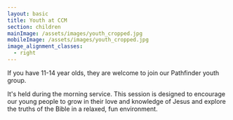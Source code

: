 ```yaml
---
layout: basic
title: Youth at CCM
section: children
mainImage: /assets/images/youth_cropped.jpg
mobileImage: /assets/images/youth_cropped.jpg
image_alignment_classes:
  - right
---
```

If you have 11-14 year olds, they are welcome to join our Pathfinder youth group.

It's held during the morning service. This session is designed to encourage our young people to grow in their love and knowledge of Jesus and explore the truths of the Bible in a relaxed, fun environment.
